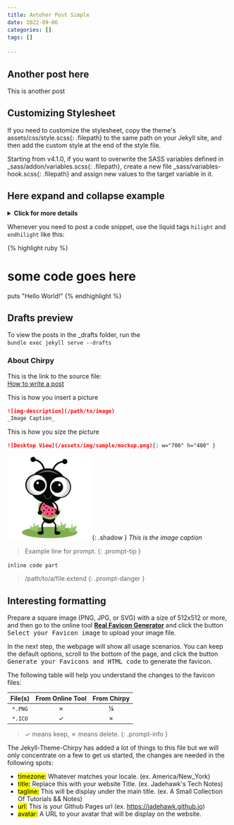 ```yaml
---
title: Antoher Post Simple
date: 2022-09-06
categories: []
tags: []

---
```


## Another post here  
This is another post  

## Customizing Stylesheet
If you need to customize the stylesheet, copy the theme's assets/css/style.scss{: .filepath} to the same path on your Jekyll site, and then add the custom style at the end of the style file.

Starting from v4.1.0, if you want to overwrite the SASS variables defined in _sass/addon/variables.scss{: .filepath}, create a new file _sass/variables-hook.scss{: .filepath} and assign new values to the target variable in it.

## Here expand and collapse example
<details>
<summary><strong>Click for more details</strong></summary>
Lorem ipsum dolor sit amet, consectetur adipiscing elit. Duis eget congue risus. Nulla in purus velit. Pellentesque non dolor aliquet, feugiat ligula vitae, lobortis nibh. Fusce placerat dolor ipsum, sit amet viverra felis laoreet ut. Proin ultrices sem placerat congue porta. Maecenas ut sapien mollis mauris posuere semper.
</details>

Whenever you need to post a code snippet, use the liquid tags `hilight` and `endhilight` like this:

{% highlight ruby %}
# some code goes here
puts "Hello World!"
{% endhighlight %}

## Drafts preview
To view the posts in the _drafts folder, run the   
`bundle exec jekyll serve --drafts`  

### About Chirpy
This is the link to the source file:  
[How to write a post](https://chirpy.cotes.page/posts/write-a-new-post/)

This is how you insert a picture  
```md
![img-description](/path/to/image)
_Image Caption_
```
This is how you size the picture  
```md
![Desktop View](/assets/img/sample/mockup.png){: w="700" h="400" }
```

![Picture](/assets/img/android-chrome-192x192.png){: .shadow }
_This is the image caption_

> Example line for prompt.
{: .prompt-tip }

`inline code part`

> /path/to/a/file.extend
{: .prompt-danger }

## Interesting formatting  

Prepare a square image (PNG, JPG, or SVG) with a size of 512x512 or more, and then go to the online tool [**Real Favicon Generator**](https://realfavicongenerator.net/) and click the button <kbd>Select your Favicon image</kbd> to upload your image file.

In the next step, the webpage will show all usage scenarios. You can keep the default options, scroll to the bottom of the page, and click the button <kbd>Generate your Favicons and HTML code</kbd> to generate the favicon.

The following table will help you understand the changes to the favicon files:

| File(s)             | From Online Tool                  | From Chirpy |
|:--------------------:|:---------------------------------:|:-----------:|
| `*.PNG`             | ✗                                | ¼           |
| `*.ICO`             | ✓                                | ✗           |

>  ✓ means keep, ✗ means delete.
{: .prompt-info }

The Jekyll-Theme-Chirpy has added a lot of things to this file but we will only concentrate on a few to get us started, the changes are needed in the following spots:  

- <mark>timezone:</mark> Whatever matches your locale. (ex. America/New_York)
- <mark>title:</mark> Replace this with your website Title. (ex. Jadehawk's Tech Notes)
- <mark>tagline:</mark> This will be display under  the main title. (ex. A Small Collection Of Tutorials && Notes)
- <mark>url:</mark> This is your Github Pages url (ex. https://jadehawk.github.io)
- <mark>avatar:</mark> A URL to your avatar that will be display on the website.
